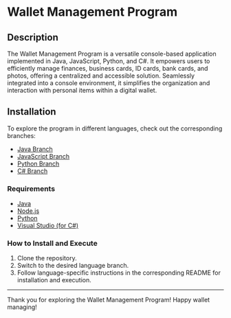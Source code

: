 # Wallet Management Program

## Description
The Wallet Management Program is a versatile console-based application implemented in Java, JavaScript, Python, and C#. It empowers users to efficiently manage finances, business cards, ID cards, bank cards, and photos, offering a centralized and accessible solution. Seamlessly integrated into a console environment, it simplifies the organization and interaction with personal items within a digital wallet.

## Installation
To explore the program in different languages, check out the corresponding branches:
- [Java Branch](https://github.com/hei-school/my-wallet-SoaMariaka19/tree/feature/java)
- [JavaScript Branch](https://github.com/hei-school/my-wallet-SoaMariaka19/tree/feature/javascript)
- [Python Branch](https://github.com/hei-school/my-wallet-SoaMariaka19/tree/feature/python)
- [C# Branch](https://github.com/hei-school/my-wallet-SoaMariaka19/tree/feature/C%23)

### Requirements
- [Java](https://www.java.com/)
- [Node.js](https://nodejs.org/)
- [Python](https://www.python.org/)
- [Visual Studio (for C#)](https://visualstudio.microsoft.com/)

### How to Install and Execute
1. Clone the repository.
2. Switch to the desired language branch.
3. Follow language-specific instructions in the corresponding README for installation and execution.


---

Thank you for exploring the Wallet Management Program! Happy wallet managing!